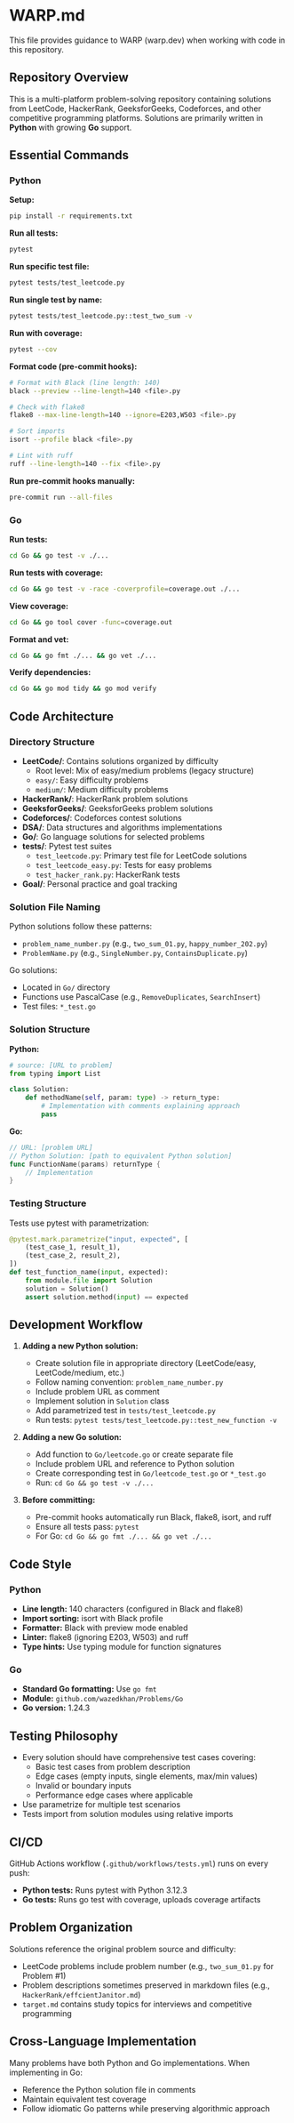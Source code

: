 # WARP.md

This file provides guidance to WARP (warp.dev) when working with code in this repository.

## Repository Overview

This is a multi-platform problem-solving repository containing solutions from LeetCode, HackerRank, GeeksforGeeks, Codeforces, and other competitive programming platforms. Solutions are primarily written in **Python** with growing **Go** support.

## Essential Commands

### Python

**Setup:**
```bash
pip install -r requirements.txt
```

**Run all tests:**
```bash
pytest
```

**Run specific test file:**
```bash
pytest tests/test_leetcode.py
```

**Run single test by name:**
```bash
pytest tests/test_leetcode.py::test_two_sum -v
```

**Run with coverage:**
```bash
pytest --cov
```

**Format code (pre-commit hooks):**
```bash
# Format with Black (line length: 140)
black --preview --line-length=140 <file>.py

# Check with flake8
flake8 --max-line-length=140 --ignore=E203,W503 <file>.py

# Sort imports
isort --profile black <file>.py

# Lint with ruff
ruff --line-length=140 --fix <file>.py
```

**Run pre-commit hooks manually:**
```bash
pre-commit run --all-files
```

### Go

**Run tests:**
```bash
cd Go && go test -v ./...
```

**Run tests with coverage:**
```bash
cd Go && go test -v -race -coverprofile=coverage.out ./...
```

**View coverage:**
```bash
cd Go && go tool cover -func=coverage.out
```

**Format and vet:**
```bash
cd Go && go fmt ./... && go vet ./...
```

**Verify dependencies:**
```bash
cd Go && go mod tidy && go mod verify
```

## Code Architecture

### Directory Structure

- **LeetCode/**: Contains solutions organized by difficulty
  - Root level: Mix of easy/medium problems (legacy structure)
  - `easy/`: Easy difficulty problems
  - `medium/`: Medium difficulty problems
- **HackerRank/**: HackerRank problem solutions
- **GeeksforGeeks/**: GeeksforGeeks problem solutions
- **Codeforces/**: Codeforces contest solutions
- **DSA/**: Data structures and algorithms implementations
- **Go/**: Go language solutions for selected problems
- **tests/**: Pytest test suites
  - `test_leetcode.py`: Primary test file for LeetCode solutions
  - `test_leetcode_easy.py`: Tests for easy problems
  - `test_hacker_rank.py`: HackerRank tests
- **Goal/**: Personal practice and goal tracking

### Solution File Naming

Python solutions follow these patterns:
- `problem_name_number.py` (e.g., `two_sum_01.py`, `happy_number_202.py`)
- `ProblemName.py` (e.g., `SingleNumber.py`, `ContainsDuplicate.py`)

Go solutions:
- Located in `Go/` directory
- Functions use PascalCase (e.g., `RemoveDuplicates`, `SearchInsert`)
- Test files: `*_test.go`

### Solution Structure

**Python:**
```python
# source: [URL to problem]
from typing import List

class Solution:
    def methodName(self, param: type) -> return_type:
        # Implementation with comments explaining approach
        pass
```

**Go:**
```go
// URL: [problem URL]
// Python Solution: [path to equivalent Python solution]
func FunctionName(params) returnType {
    // Implementation
}
```

### Testing Structure

Tests use pytest with parametrization:
```python
@pytest.mark.parametrize("input, expected", [
    (test_case_1, result_1),
    (test_case_2, result_2),
])
def test_function_name(input, expected):
    from module.file import Solution
    solution = Solution()
    assert solution.method(input) == expected
```

## Development Workflow

1. **Adding a new Python solution:**
   - Create solution file in appropriate directory (LeetCode/easy, LeetCode/medium, etc.)
   - Follow naming convention: `problem_name_number.py`
   - Include problem URL as comment
   - Implement solution in `Solution` class
   - Add parametrized test in `tests/test_leetcode.py`
   - Run tests: `pytest tests/test_leetcode.py::test_new_function -v`

2. **Adding a new Go solution:**
   - Add function to `Go/leetcode.go` or create separate file
   - Include problem URL and reference to Python solution
   - Create corresponding test in `Go/leetcode_test.go` or `*_test.go`
   - Run: `cd Go && go test -v ./...`

3. **Before committing:**
   - Pre-commit hooks automatically run Black, flake8, isort, and ruff
   - Ensure all tests pass: `pytest`
   - For Go: `cd Go && go fmt ./... && go vet ./...`

## Code Style

### Python
- **Line length:** 140 characters (configured in Black and flake8)
- **Import sorting:** isort with Black profile
- **Formatter:** Black with preview mode enabled
- **Linter:** flake8 (ignoring E203, W503) and ruff
- **Type hints:** Use typing module for function signatures

### Go
- **Standard Go formatting:** Use `go fmt`
- **Module:** `github.com/wazedkhan/Problems/Go`
- **Go version:** 1.24.3

## Testing Philosophy

- Every solution should have comprehensive test cases covering:
  - Basic test cases from problem description
  - Edge cases (empty inputs, single elements, max/min values)
  - Invalid or boundary inputs
  - Performance edge cases where applicable
- Use parametrize for multiple test scenarios
- Tests import from solution modules using relative imports

## CI/CD

GitHub Actions workflow (`.github/workflows/tests.yml`) runs on every push:
- **Python tests:** Runs pytest with Python 3.12.3
- **Go tests:** Runs go test with coverage, uploads coverage artifacts

## Problem Organization

Solutions reference the original problem source and difficulty:
- LeetCode problems include problem number (e.g., `two_sum_01.py` for Problem #1)
- Problem descriptions sometimes preserved in markdown files (e.g., `HackerRank/effcientJanitor.md`)
- `target.md` contains study topics for interviews and competitive programming

## Cross-Language Implementation

Many problems have both Python and Go implementations. When implementing in Go:
- Reference the Python solution file in comments
- Maintain equivalent test coverage
- Follow idiomatic Go patterns while preserving algorithmic approach
